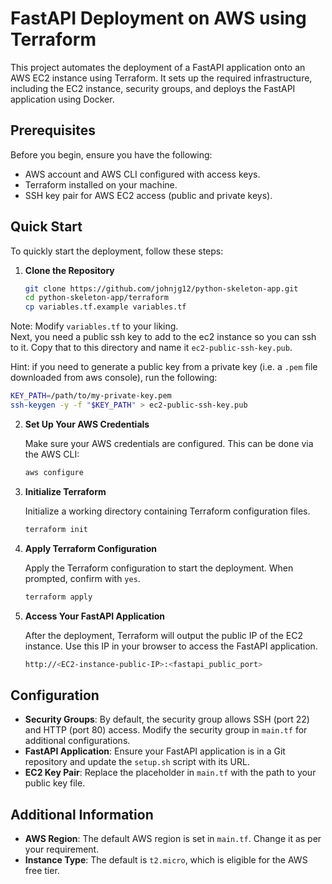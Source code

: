 # FastAPI Deployment on AWS using Terraform

This project automates the deployment of a FastAPI application onto an AWS EC2 instance using Terraform. It sets up the
required infrastructure, including the EC2 instance, security groups, and deploys the FastAPI application using Docker.

## Prerequisites

Before you begin, ensure you have the following:

- AWS account and AWS CLI configured with access keys.
- Terraform installed on your machine.
- SSH key pair for AWS EC2 access (public and private keys).

## Quick Start

To quickly start the deployment, follow these steps:

1. **Clone the Repository**

   ```bash
   git clone https://github.com/johnjg12/python-skeleton-app.git
   cd python-skeleton-app/terraform
   cp variables.tf.example variables.tf
   ```

Note: Modify `variables.tf` to your liking.  
Next, you need a public ssh key to add to the ec2 instance so you can ssh to it.
Copy that to this directory and name it `ec2-public-ssh-key.pub`.

Hint: if you need to generate a public key from a private key (i.e. a `.pem` file downloaded from aws console), run the
following:

```bash
KEY_PATH=/path/to/my-private-key.pem
ssh-keygen -y -f "$KEY_PATH" > ec2-public-ssh-key.pub
```

2. **Set Up Your AWS Credentials**

   Make sure your AWS credentials are configured. This can be done via the AWS CLI:

   ```bash
   aws configure
   ```

3. **Initialize Terraform**

   Initialize a working directory containing Terraform configuration files.

   ```bash
   terraform init
   ```

4. **Apply Terraform Configuration**

   Apply the Terraform configuration to start the deployment. When prompted, confirm with `yes`.

   ```bash
   terraform apply
   ```

5. **Access Your FastAPI Application**

   After the deployment, Terraform will output the public IP of the EC2 instance. Use this IP in your browser to access
   the FastAPI application.

   ```bash
   http://<EC2-instance-public-IP>:<fastapi_public_port>
   ```

## Configuration

- **Security Groups**: By default, the security group allows SSH (port 22) and HTTP (port 80) access. Modify the
  security group in `main.tf` for additional configurations.
- **FastAPI Application**: Ensure your FastAPI application is in a Git repository and update the `setup.sh` script with
  its URL.
- **EC2 Key Pair**: Replace the placeholder in `main.tf` with the path to your public key file.

## Additional Information

- **AWS Region**: The default AWS region is set in `main.tf`. Change it as per your requirement.
- **Instance Type**: The default is `t2.micro`, which is eligible for the AWS free tier.
